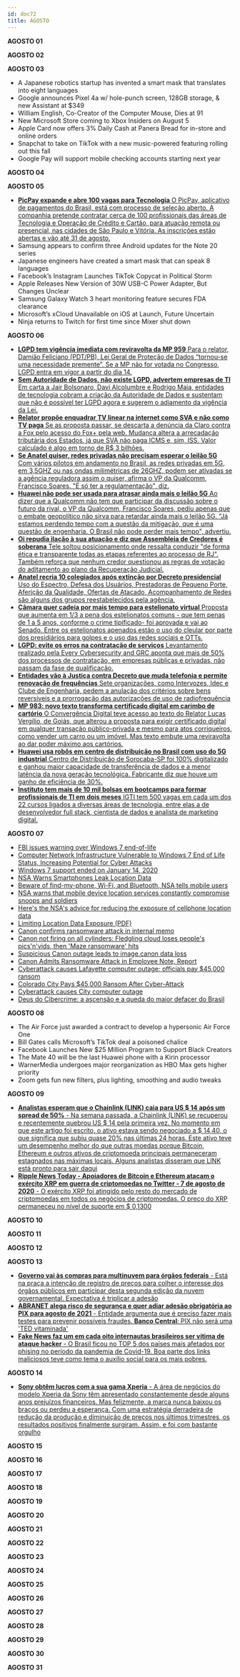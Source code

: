 ```yaml
---
id: doc72
title: AGOSTO
---
```


**AGOSTO 01**

**AGOSTO 02**

**AGOSTO 03**

- A Japanese robotics startup has invented a smart mask that translates into eight languages
- Google announces Pixel 4a w/ hole-punch screen, 128GB storage, & new Assistant at $349
- William English, Co-Creator of the Computer Mouse, Dies at 91
- New Microsoft Store coming to Xbox Insiders on August 5
- Apple Card now offers 3% Daily Cash at Panera Bread for in-store and online orders
- Snapchat to take on TikTok with a new music-powered featuring rolling out this fall
- Google Pay will support mobile checking accounts starting next year

**AGOSTO 04**

**AGOSTO 05**

- [**PicPay expande e abre 100 vagas para Tecnologia** O PicPay, aplicativo de pagamentos do Brasil, está com processo de seleção aberto. A companhia pretende contratar cerca de 100 profissionais das áreas de Tecnologia e Operação de Crédito e Cartão, para atuação remota ou presencial, nas cidades de São Paulo e Vitória. As inscrições estão abertas e vão até 31 de agosto.](https://www.convergenciadigital.com.br/cgi/cgilua.exe/sys/start.htm?UserActiveTemplate=site&infoid=54443&sid=46#.XyzlS4hKjIW)
- Samsung appears to confirm three Android updates for the Note 20 series
- Japanese engineers have created a smart mask that can speak 8 languages
- Facebook’s Instagram Launches TikTok Copycat in Political Storm
- Apple Releases New Version of 30W USB-C Power Adapter, But Changes Unclear
- Samsung Galaxy Watch 3 heart monitoring feature secures FDA clearance
- Microsoft’s xCloud Unavailable on iOS at Launch, Future Uncertain
- Ninja returns to Twitch for first time since Mixer shut down

**AGOSTO 06**

- [**LGPD tem vigência imediata com reviravolta da MP 959** Para o relator, Damião Feliciano (PDT/PB), Lei Geral de Proteção de Dados “tornou-se uma necessidade premente”. Se a MP não for votada no Congresso, LGPD entra em vigor a partir do dia 14.](https://www.convergenciadigital.com.br/cgi/cgilua.exe/sys/start.htm?UserActiveTemplate=site&infoid=54448&sid=4)
- [**Sem Autoridade de Dados, não existe LGPD, advertem empresas de TI** Em carta a Jair Bolsonaro, Davi Alcolumbre e Rodrigo Maia, entidades de tecnologia cobram a criação da Autoridade de Dados e sustentam que não é possível ter LGPD agora e sugerem o adiamento da vigência da Lei.](https://www.convergenciadigital.com.br/cgi/cgilua.exe/sys/start.htm?UserActiveTemplate=site&infoid=54452&sid=9)
- [**Relator propõe enquadrar TV linear na internet como SVA e não como TV paga** Se as proposta passar, se descarta a denúncia da Claro contra a Fox pelo acesso do Fox+ pela web. Mudança altera a arrecadação tributária dos Estados, já que SVA não paga ICMS e, sim, ISS. Valor calculado é algo em torno de R$ 3 bilhões.](http://r20.rs6.net/tn.jsp?f=001jPRvCKEodTCmGXLNQKME4dwIpdncr1q7gcdp11hQdxWo47TpaKS_-tl6EL4roO_utEJlzUSI3JXPi3W_qGjo-jHxZvnPlvnNDD3dQo-9HZllQ5cm4_fe7svuquSuyor0NCXs37kd5ZVE6VNrgylDvhbCBA4wEvuRctA-Lc9nHwzfHKAss1p_hub2eCC28E92Gz2MGsD1MCVlxhwgXrRo2TofAyzJJLUocDLR33zx3M28RRc1f4F1BQ==&c=TDb6NdAPBuFMoirJUvRJgbGFt6WjS0DaLVKaKgfv1rKWbAcmJ3F_nw==&ch=98iR85bNjLdg1eOMBNj3YyA1_Zx-U8LAeGUQj4F65y1A0FwDHPFt7w==)
- [**Se Anatel quiser, redes privadas não precisam esperar o leilão 5G** Com vários pilotos em andamento no Brasil, as redes privadas em 5G, em 3,5GHZ ou nas ondas milimétricas de 26GHZ, podem ser ativadas se a agência reguladora assim o quiser, afirma o VP da Qualcomm, Francisco Soares. "É só ter a regulamentação", diz.](http://r20.rs6.net/tn.jsp?f=001jPRvCKEodTCmGXLNQKME4dwIpdncr1q7gcdp11hQdxWo47TpaKS_-tl6EL4roO_ukZLJHU9CfnvZx0mXx_3yGZbJpgKxNcXtHkW-IGrA5c-xWocebB3QsyVzPmTIez406hHz519i_lTL8-vEvbP9DWcHNeSph3aevN1i7RqTfOS-UM9N71IojrAg-E1F9CiWfZ8nMW11f44aNWNuF6gKdfZiK0CuolLllRRPGnAxCMbOvKdgFYzCsg==&c=TDb6NdAPBuFMoirJUvRJgbGFt6WjS0DaLVKaKgfv1rKWbAcmJ3F_nw==&ch=98iR85bNjLdg1eOMBNj3YyA1_Zx-U8LAeGUQj4F65y1A0FwDHPFt7w==)
- [**Huawei não pode ser usada para atrasar ainda mais o leilão 5G** Ao dizer que a Qualcomm não tem que participar da discussão sobre o futuro da rival, o VP da Qualcomm, Francisco Soares, pediu apenas que o embate geopolítico não sirva para retardar ainda mais o leilão 5G. "Já estamos perdendo tempo com a questão da mitigação, que é uma questão de engenharia. O Brasil não pode perder mais tempo", advertiu.](http://r20.rs6.net/tn.jsp?f=001jPRvCKEodTCmGXLNQKME4dwIpdncr1q7gcdp11hQdxWo47TpaKS_-tl6EL4roO_umI7NaKIRI-SQWekrFh0dc2ELcZSEu6SQCOyOaT6r5nJb3LDBMa_tvLI2prqiscCt3_T-zRjqAnDlq4JxmVvCYXVK8KVIh6VZovscfpej5q4YyDI3HBEbrLWv8JzSFAjdp_LVQB9uk9-Slf3KbW0TeVjyTmDH16DbKWKyfRCrOrCXzmwspVkiFQ==&c=TDb6NdAPBuFMoirJUvRJgbGFt6WjS0DaLVKaKgfv1rKWbAcmJ3F_nw==&ch=98iR85bNjLdg1eOMBNj3YyA1_Zx-U8LAeGUQj4F65y1A0FwDHPFt7w==)
- [**Oi repudia ilação à sua atuação e diz que Assembleia de Credores é soberana** Tele soltou posicionamento onde ressalta conduzir "de forma ética e transparente todas as etapas referentes ao processo de RJ". Também reforça que nenhum credor questionou as regras de votação do aditamento ao plano da Recuperação Judicial.](http://r20.rs6.net/tn.jsp?f=001jPRvCKEodTCmGXLNQKME4dwIpdncr1q7gcdp11hQdxWo47TpaKS_-tl6EL4roO_uTZKBXsYH8ur2OEf7jwCr19pPBN6uRyRj7nmSp-Vr_B6yBCwivPEXqnwZ59g6VPYjPKlnr1eDfcgLvcY0YwFoejNHXKrTakI7Fdx17HyJIM9-NOcPs455QqvONtBAAL4WBT4yRxLXhPkj3zewLb0upfDgzMmnZwxA-LMhF-OTIm1qXSHZKv4kVw==&c=TDb6NdAPBuFMoirJUvRJgbGFt6WjS0DaLVKaKgfv1rKWbAcmJ3F_nw==&ch=98iR85bNjLdg1eOMBNj3YyA1_Zx-U8LAeGUQj4F65y1A0FwDHPFt7w==)
- [**Anatel recria 10 colegiados após extinção por Decreto presidencial** Uso do Espectro, Defesa dos Usuários, Prestadoras de Pequeno Porte, Aferição da Qualidade, Ofertas de Atacado, Acompanhamento de Redes são alguns dos grupos reestabelecidos pela agência. ](https://www.convergenciadigital.com.br/cgi/cgilua.exe/sys/start.htm?infoid=54457&sid=8)
- [**Câmara quer cadeia por mais tempo para estelionato virtual** Proposta que aumenta em 1/3 a pena dos estelionatos comuns - que tem penas de 1 a 5 anos, conforme o crime tipificado- foi aprovada e vai ao Senado. Entre os estelionatos apenados estão o uso do cleular por parte dos presidiários para golpes e o uso das redes sociais e OTTs.](https://www.convergenciadigital.com.br/cgi/cgilua.exe/sys/start.htm?infoid=54456&sid=18)
- [**LGPD: evite os erros na contratação de serviços** Levantamento realizado pela Every Cybersecurity and GRC aponta que mais de 50% dos processos de contratação, em empresas públicas e privadas, não passam da fase de qualificação.](https://www.convergenciadigital.com.br/cgi/cgilua.exe/sys/start.htm?infoid=54453&sid=16)
- [**Entidades vão à Justiça contra Decreto que muda telefonia e permite renovação de frequências** Sete organizações, como Intervozes, Idec e Clube de Engenharia, pedem a anulação dos critérios sobre bens reversíveis e a prorrogação das autorizações de uso de radiofrequência](https://www.convergenciadigital.com.br/cgi/cgilua.exe/sys/start.htm?infoid=54451&sid=8)
- [**MP 983: novo texto transforma certificado digital em carimbo de cartório** O Convergência Digital  teve acesso ao texto do Relator Lucas Vergilio, de Goiás, que alterou a proposta para exigir certificado digital em qualquer transação público-privada e mesmo para atos corriqueiros, como vender um carro ou um imóvel. Mas texto embute uma reviravolta ao dar poder máximo aos cartórios.](https://www.convergenciadigital.com.br/cgi/cgilua.exe/sys/start.htm?infoid=54435&sid=9)
- [**Huawei usa robôs em centro de distribuição no Brasil com uso do 5G industrial** Centro de Distribuição de Sorocaba-SP foi 100% digitalizado e ganhou maior capacidade de transferência de dados e a menor latência da nova geração tecnológica. Fabricante diz que houve um ganho de eficiência de 30%. ](https://www.convergenciadigital.com.br/cgi/cgilua.exe/sys/start.htm?infoid=54449&sid=17)
- [**Instituto tem mais de 10 mil bolsas em bootcamps para formar profissionais de TI em dois meses** IGTI tem 500 vagas em cada um dos 22 cursos ligados a diversas áreas de tecnologia, entre elas a de desenvolvedor full stack, cientista de dados e analista de marketing digital.](https://www.convergenciadigital.com.br/cgi/cgilua.exe/sys/start.htm?infoid=54459&sid=46)

**AGOSTO 07**

- [FBI issues warning over Windows 7 end-of-life](https://www.zdnet.com/article/fbi-issues-warning-over-windows-7-end-of-life/)
- [Computer Network Infrastructure Vulnerable to Windows 7 End of Life Status, Increasing Potential for Cyber Attacks](http://www.documentcloud.org/documents/7013778-FBI-PIN-alert-on-Windows-7-End-of-Life.html)
- [Windows 7 support ended on January 14, 2020](https://support.microsoft.com/en-us/help/4057281/windows-7-support-ended-on-january-14-2020)
- [NSA Warns Smartphones Leak Location Data](https://threatpost.com/nsa-warns-smartphones-leak-location-data/158040/)
- [Beware of find-my-phone, Wi-Fi, and Bluetooth, NSA tells mobile users](https://arstechnica.com/tech-policy/2020/08/beware-of-find-my-phone-wi-fi-and-bluetooth-nsa-tells-mobile-users/)
- [NSA warns that mobile device location services constantly compromise snoops and soldiers](https://www.theregister.com/2020/08/05/nsa_location_data_guide/)
- [Here's the NSA's advice for reducing the exposure of cellphone location data](https://www.cyberscoop.com/nsa-cellphone-location-data-guidance/)
- [Limiting Location Data Exposure (PDF)](https://media.defense.gov/2020/Aug/04/2002469874/-1/-1/0/CSI_LIMITING_LOCATION_DATA_EXPOSURE_FINAL.PDF)
- [Canon confirms ransomware attack in internal memo](https://www.bleepingcomputer.com/news/security/canon-confirms-ransomware-attack-in-internal-memo/)
- [Canon not firing on all cylinders: Fledgling cloud loses people's pics'n'vids, then 'Maze ransomware' hits](https://www.theregister.com/2020/08/06/canon_cloud_down/)
- [Suspicious Canon outage leads to image.canon data loss](https://www.bleepingcomputer.com/news/technology/suspicious-canon-outage-leads-to-imagecanon-data-loss/)
- [Canon Admits Ransomware Attack in Employee Note, Report](https://threatpost.com/canon-ransomware-attack-employee-note/158157/)
- [Cyberattack causes Lafayette computer outage; officials pay $45,000 ransom](https://www.dailycamera.com/2020/08/04/cyberattack-causes-lafayette-computer-outage-officials-pay-45000-ransom/)
- [Colorado City Pays $45,000 Ransom After Cyber-Attack](https://www.securityweek.com/colorado-city-pays-45000-ransom-after-cyber-attack)
- [Cyberattack causes City computer outage](https://cityoflafayette.com/civicalerts.aspx?AID=5729)
- [Deus do Cibercrime: a ascensão e a queda do maior defacer do Brasil](https://canaltech.com.br/hacker/deus-do-cibercrime-a-ascensao-e-a-queda-de-vandathegod-o-maior-defacer-do-brasil-169529/)

**AGOSTO 08**

- The Air Force just awarded a contract to develop a hypersonic Air Force One
- Bill Gates calls Microsoft’s TikTok deal a poisoned chalice
- Facebook Launches New $25 Million Program to Support Black Creators
- The Mate 40 will be the last Huawei phone with a Kirin processor
- WarnerMedia undergoes major reorganization as HBO Max gets higher priority
- Zoom gets fun new filters, plus lighting, smoothing and audio tweaks

**AGOSTO 09**

- [**Analistas esperam que o Chainlink (LINK) caia para US $ 14 após um spread de 50%** - 
Na semana passada, a Chainlink (LINK) se recuperou e recentemente quebrou US $ 14 pela primeira vez. No momento em que este artigo foi escrito, o ativo estava sendo negociado a $ 14,40, o que significa que subiu quase 20% nas últimas 24 horas. Este ativo teve um desempenho melhor do que outras moedas porque Bitcoin, Ethereum e outros ativos de criptomoeda principais permaneceram estagnados nas máximas locais. Alguns analistas disseram que LINK está pronto para sair daqui ](https://ar.0xzx.com/20200810103761.html)
- [**Ripple News Today - Apoiadores de Bitcoin e Ethereum atacam o exército XRP em guerra de criptomoedas no Twitter - 7 de agosto de 2020** - O exército XRP foi atingido pelo resto do mercado de criptomoedas em todos os negócios de criptomoedas. O preço do XRP permaneceu no nível de suporte em $ 0,1300](https://ar.0xzx.com/20200810103759.html)

**AGOSTO 10**

**AGOSTO 11**

**AGOSTO 12**

**AGOSTO 13**

- [**Governo vai às compras para multinuvem para órgãos federais** - Está na praça a intenção de registro de preços para colher o interesse dos órgãos públicos em participar desta segunda edição da nuvem governamental. Expectativa é triplicar a adesão](http://r20.rs6.net/tn.jsp?f=001AQ2VXQHUE3d99I0GO-VBcWSD9QXNmQjzi17mnI-LtYNsB9S5uk0XWwhjVBVQlq7eP2wzaED-RtKaACX2YdRLrf_KAtqpCOdNAFwookHBD0xQZyl1cuAZJw9nznEF35Q_Q7X2cTCPAlbSHR3YD8Zd1aRHz9liEgV_W_4BtaCuXzmX1Dt77VXHBybPKwppmHu_tuoQJCfJlrMxyt31tSL7QmT06tq2CKKcAwcpymZQG_9qsghcZlXh8A==&c=FLRVtLdTQAIXe0RLw5nKHQR-MuF9HAb8ZzvJIyX8fneUF0P-WP2y4w==&ch=be4uGy6mr7peZF5X2PgFl2clsUIPc2ZOf9pm2w64tavWlGWGJeqCMQ==)
- [**ABRANET alega risco de segurança e quer adiar adesão obrigatória ao PIX para agosto de 2021** - Entidade argumenta que é preciso fazer mais testes para prevenir possíveis fraudes. **Banco Central**: PIX não será uma 'TED vitaminada' ](http://r20.rs6.net/tn.jsp?f=001AQ2VXQHUE3d99I0GO-VBcWSD9QXNmQjzi17mnI-LtYNsB9S5uk0XWwhjVBVQlq7ei8ej0tMOHWCWRt_hPTcrBkdl2140KAdUEJV6t6pufTNZfGiCXw385pwXUj_KwBtQeOcmsQgQI_OiypFr3hx3YlZCjQ_oqkNVp2ixgQ5dQXFA8uBNBkIEnG9QW5bgE1vgbTvirH3niIAnfG7Rv_i4ddUXLH-bkLKvlGNW178pl69YHZ1PJKD39w==&c=FLRVtLdTQAIXe0RLw5nKHQR-MuF9HAb8ZzvJIyX8fneUF0P-WP2y4w==&ch=be4uGy6mr7peZF5X2PgFl2clsUIPc2ZOf9pm2w64tavWlGWGJeqCMQ==)
- [**Fake News faz um em cada oito internautas brasileiros ser vítima de ataque hacker** - O Brasil ficou no TOP 5 dos países mais afetados por phising no período da pandemia de Covid-19. Boa parte dos links maliciosos teve como tema o auxílio social para os mais pobres.](http://r20.rs6.net/tn.jsp?f=001AQ2VXQHUE3d99I0GO-VBcWSD9QXNmQjzi17mnI-LtYNsB9S5uk0XWwhjVBVQlq7e2RnSYA0oKmLcMkbE55ouOGZlWNBi4UcvR-I-WfowlHWmmxtYyMqaYzdoOdeCCfe-UTJLmzMdX4NOLxC7drmax1qRYVoiaqeJRtWARqtocjPOqeDzpzXxcJnCt9mp24k6VkctZ6uzkkvozgt3asGfw_G8zyD9yuIa5oErYE9y_7Z5PKbZjauLuQ==&c=FLRVtLdTQAIXe0RLw5nKHQR-MuF9HAb8ZzvJIyX8fneUF0P-WP2y4w==&ch=be4uGy6mr7peZF5X2PgFl2clsUIPc2ZOf9pm2w64tavWlGWGJeqCMQ==)

**AGOSTO 14**

- [**Sony obtêm lucros com a sua gama Xperia** - A área de negócios do modelo Xperia da Sony têm apresentado constantemente desde alguns anos prejuízos financeiros. Mas felizmente, a marca nunca baixou os braços ou perdeu a esperança. Com uma estratégia derradeira de redução da produção e diminuição de preços nos últimos trimestres, os resultados positivos finalmente surgiram. Assim, e foi com bastante orgulho](http://info.mkt.maistecnologia.com/go/1c4a3f53ec96f74245d48a642156-92dca8cf4c87e589a647639e1eUZHeryLFenze4nSqs)

**AGOSTO 15**

**AGOSTO 16**

**AGOSTO 17**

**AGOSTO 18**

**AGOSTO 19**

**AGOSTO 20**

**AGOSTO 21**

**AGOSTO 22**

**AGOSTO 23**

**AGOSTO 24**

**AGOSTO 25**

**AGOSTO 26**

**AGOSTO 27**

**AGOSTO 28**

**AGOSTO 29**

**AGOSTO 30**

**AGOSTO 31**

